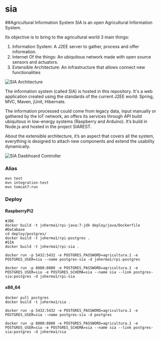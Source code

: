 # sia
##Agricultural Information System
SIA is an open Agricultural Information System.

Its objective is to bring to the agricultural world 3 main things:

1. Information System: A J2EE server to gather, process and offer information.
2. Internet Of the things: An ubiquitous network made with open source sensors and actuators.
3. Extensible Architecture: An infrastructure that allows connect new functionalities

![SIA Architecture](https://raw.githubusercontent.com/joherma1/sia/master/doc/Architecture/SIA%20-%20Overview.png) 

The information system (called SIA) is hosted in this repository. It's a web application created using the standards of the current J2EE world: Spring, MVC, Maven, jUnit, Hibernate.



The information processed could come from legacy data, input manually or gathered by the IoT network, an offers its services through API build ubiquitous in low-energy systems (Raspberry and Arduino). It’s build in Node.js and hosted in the project SIAREST.

About the extensible architecture, it’s an aspect that covers all the system, everything is designed to attach new components and extend the usability dynamically.


![SIA Dasbhoard Controller](https://raw.githubusercontent.com/joherma1/sia/master/doc/Architecture/SIA%20-%20DashboardController.png)


### Alias
```
mvn test
mvn integration-test
mvn tomcat7:run
```

### Deploy
#### RaspberryPi2
```
#JDK
docker build -t joherma1/rpi-java:7-jdk deploy/java/Dockerfile
#Database
cd deploy/postgres/
docker build -t joherma1/rpi-postgres .
#SIA
docker build -t joherma1/rpi-sia .

docker run -p 5432:5432 -e POSTGRES_PASSWORD=agricultura.1 -e POSTGRES_USER=sia --name postgres-sia -d joherma1/rpi-postgres

docker run -p 8888:8080 -e POSTGRES_PASSWORD=agricultura.1 -e POSTGRES_USER=sia -e POSTGRES_SCHEMA=sia --name sia --link postgres-sia:postgres -d joherma1/rpi-sia
```

#### x86_64
```
docker pull postgres
docker build -t joherma1/sia .

docker run -p 5432:5432 -e POSTGRES_PASSWORD=agricultura.1 -e POSTGRES_USER=sia --name postgres-sia -d postgres

docker run -p 8080:8080 -e POSTGRES_PASSWORD=agricultura.1 -e POSTGRES_USER=sia -e POSTGRES_SCHEMA=sia --name sia --link postgres-sia:postgres -d joherma1/sia
```